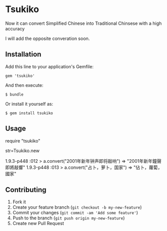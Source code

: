 # Tsukiko

Now it can convert Simplified Chinese into Traditional Chinsese with a high accuracy

I will add the opposite converation soon.

## Installation

Add this line to your application's Gemfile:

    gem 'tsukiko'

And then execute:

    $ bundle

Or install it yourself as:

    $ gem install tsukiko

## Usage

require "tsukiko"

str=Tsukiko.new

1.9.3-p448 :012 > a.convert("2001年新年钟声即将敲响")
 => "2001年新年鐘聲即將敲響" 
1.9.3-p448 :013 > a.convert("占卜，萝卜，国家")
 => "佔卜，蘿蔔，國家" 
## Contributing

1. Fork it
2. Create your feature branch (`git checkout -b my-new-feature`)
3. Commit your changes (`git commit -am 'Add some feature'`)
4. Push to the branch (`git push origin my-new-feature`)
5. Create new Pull Request
